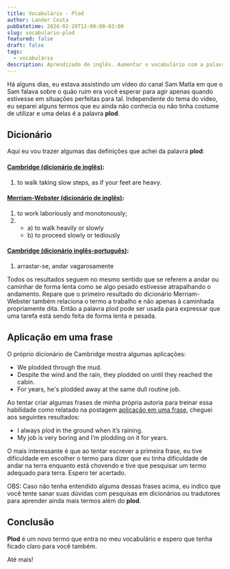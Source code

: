 ```yaml
---
title: Vocabulário - Plod
author: Lander Costa
pubDatetime: 2024-02-20T12:00:00-03:00
slug: vocabulario-plod
featured: false
draft: false
tags:
  - vocabulário
description: Aprendizado de inglês. Aumentar o vocabulário com a palavra plod.
---
```


Há alguns dias, eu estava assistindo um vídeo do canal Sam Matla em que o Sam falava sobre o quão ruim era você esperar para agir apenas quando estivesse em situações perfeitas para tal. Independente do tema do vídeo, eu separei alguns termos que eu ainda não conhecia ou não tinha costume de utilizar e uma delas é a palavra **plod**.

## Dicionário
Aqui eu vou trazer algumas das definições que achei da palavra **plod**:

#### [Cambridge (dicionário de inglês)](https://dictionary.cambridge.org/dictionary/english/plod):
1. to walk taking slow steps, as if your feet are heavy.

#### [Merriam-Webster (dicionário de inglês)](https://www.merriam-webster.com/dictionary/plod):
1. to work laboriously and monotonously;
2. - a) to walk heavily or slowly
   - b) to proceed slowly or tediously

#### [Cambridge (dicionário inglês-português)](https://dictionary.cambridge.org/pt/dicionario/ingles-portugues/plod):
1. arrastar-se, andar vagarosamente

Todos os resultados seguem no mesmo sentido que se referem a andar ou caminhar de forma lenta como se algo pesado estivesse atrapalhando o andamento. Repare que o primeiro resultado do dicionário Merriam-Webster também relaciona o termo a trabalho e não apenas à caminhada propriamente dita. Então a palavra plod pode ser usada para expressar que uma tarefa está sendo feita de forma lenta e pesada.

## Aplicação em uma frase
O próprio dicionário de Cambridge mostra algumas aplicações:
- We plodded through the mud.
- Despite the wind and the rain, they plodded on until they reached the cabin.
- For years, he's plodded away at the same dull routine job.

Ao tentar criar algumas frases de minha própria autoria para treinar essa habilidade como relatado na postagem [aplicação em uma frase](../aplicacao-em-uma-frase/), cheguei aos seguintes resultados:
- I always plod in the ground when it’s raining.
- My job is very boring and I’m plodding on it for years.

O mais interessante é que ao tentar escrever a primeira frase, eu tive dificuldade em escolher o termo para dizer que eu tinha dificuldade de andar na terra enquanto está chovendo e tive que pesquisar um termo adequado para terra. Espero ter acertado.

OBS: Caso não tenha entendido alguma dessas frases acima, eu indico que você tente sanar suas dúvidas com pesquisas em dicionários ou tradutores para aprender ainda mais termos além do **plod**.

## Conclusão
**Plod** é um novo termo que entra no meu vocabulário e espero que tenha ficado claro para você também.

Até mais!
